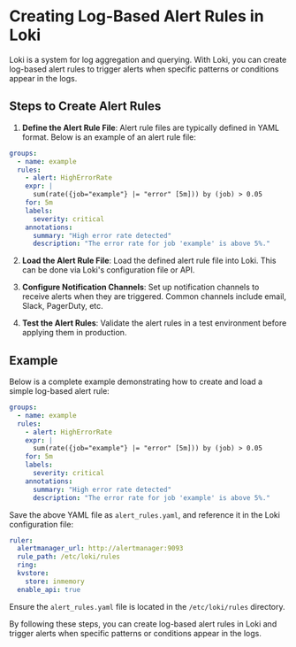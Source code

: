 # Creating Log-Based Alert Rules in Loki

Loki is a system for log aggregation and querying. With Loki, you can create log-based alert rules to trigger alerts when specific patterns or conditions appear in the logs.

## Steps to Create Alert Rules

1. **Define the Alert Rule File**: Alert rule files are typically defined in YAML format. Below is an example of an alert rule file:

  ```yaml
  groups:
    - name: example
    rules:
      - alert: HighErrorRate
      expr: |
        sum(rate({job="example"} |= "error" [5m])) by (job) > 0.05
      for: 5m
      labels:
        severity: critical
      annotations:
        summary: "High error rate detected"
        description: "The error rate for job 'example' is above 5%."
  ```

2. **Load the Alert Rule File**: Load the defined alert rule file into Loki. This can be done via Loki's configuration file or API.

3. **Configure Notification Channels**: Set up notification channels to receive alerts when they are triggered. Common channels include email, Slack, PagerDuty, etc.

4. **Test the Alert Rules**: Validate the alert rules in a test environment before applying them in production.

## Example

Below is a complete example demonstrating how to create and load a simple log-based alert rule:

```yaml
groups:
  - name: example
  rules:
    - alert: HighErrorRate
    expr: |
      sum(rate({job="example"} |= "error" [5m])) by (job) > 0.05
    for: 5m
    labels:
      severity: critical
    annotations:
      summary: "High error rate detected"
      description: "The error rate for job 'example' is above 5%."
```

Save the above YAML file as `alert_rules.yaml`, and reference it in the Loki configuration file:

```yaml
ruler:
  alertmanager_url: http://alertmanager:9093
  rule_path: /etc/loki/rules
  ring:
  kvstore:
    store: inmemory
  enable_api: true
```

Ensure the `alert_rules.yaml` file is located in the `/etc/loki/rules` directory.

By following these steps, you can create log-based alert rules in Loki and trigger alerts when specific patterns or conditions appear in the logs.
